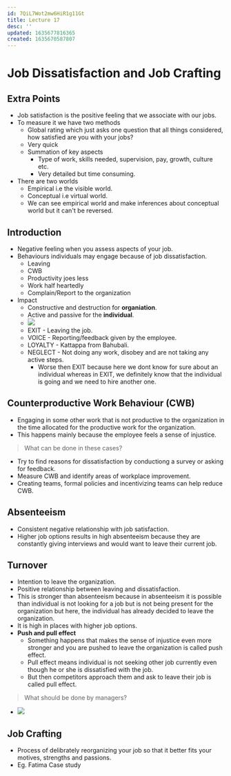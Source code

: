 ```yaml
---
id: 7QiL7Wot2mw6HiR1g11Gt
title: Lecture 17
desc: ''
updated: 1635677816365
created: 1635670587807
---
```




# Job Dissatisfaction and Job Crafting

## Extra Points
* Job satisfaction is the positive feeling that we associate with our jobs.
* To measure it we have two methods
    * Global rating which just asks one question that all things considered, how satisfied are you with your jobs?
    * Very quick
    * Summation of key aspects
        * Type of work, skills needed, supervision, pay, growth, culture etc.
        * Very detailed but time consuming.
* There are two worlds
    * Empirical i.e the visible world.
    * Conceptual i.e virtual world.
    * We can see empirical world and make inferences about conceptual world but it can't be reversed.

## Introduction
* Negative feeling when you assess aspects of your job.
* Behaviours individuals may engage because of job dissatisfaction.
    * Leaving
    * CWB
    * Productivity joes less
    * Work half heartedly
    * Complain/Report to the organization
* Impact
    * Constructive and destruction for **organiation**.
    * Active and passive for the **individual**.
    * ![](/assets/images/2021-10-31-14-39-36.png)
    * EXIT - Leaving the job.
    * VOICE - Reporting/feedback given by the employee.
    * LOYALTY - Kattappa from Bahubali.
    * NEGLECT - Not doing any work, disobey and are not taking any active steps.
        * Worse then EXIT because here we dont know for sure about an individual whereas in EXIT, we definitely know that the individual is going and we need to hire another one.

## Counterproductive Work Behaviour (CWB)
* Engaging in some other work that is not productive to the organization in the time allocated for the productive work for the organization.
* This happens mainly because the employee feels a sense of injustice.
> What can be done in these cases?
* Try to find reasons for dissatisfaction by conductiong a survey or asking for feedback.
* Measure CWB and identify areas of workplace improvement.
* Creating teams, formal policies and incentivizing teams can help reduce CWB.

## Absenteeism
* Consistent negative relationship with job satisfaction.
* Higher job options results in high absenteeism because they are constantly giving interviews and would want to leave their current job.

## Turnover
* Intention to leave the organization.
* Positive relationship between leaving and dissatisfaction.
* This is stronger than absenteeism because in absenteeism it is possible than individual is not looking for a job but is not being present for the organization but here, the individual has already decided to leave the organization.
* It is high in places with higher job options.
* **Push and pull effect**
    * Something happens that makes the sense of injustice even more stronger and you are pushed to leave the organization is called push effect.
    * Pull effect means individual is not seeking other job currently even though he or she is dissatisfied with the job.
    * But then competitors approach them and ask to leave their job is called pull effect.

> What should be done by managers?
* ![](/assets/images/2021-10-31-16-27-48.png)

## Job Crafting
* Process of delibrately reorganizing your job so that it better fits your motives, strengths and passions.
* Eg. Fatima Case study
